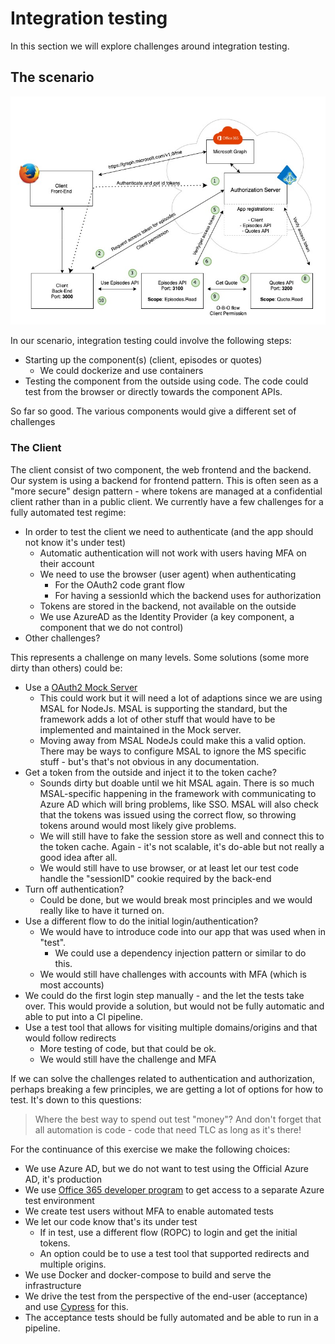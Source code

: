 # Integration testing

In this section we will explore challenges around integration testing.

## The scenario

![The Scenario](../../doc/content/images/o-b-o-scenario.jpg)

In our scenario, integration testing could involve the following steps:

* Starting up the component(s) (client, episodes or quotes)
  * We could dockerize and use containers
* Testing the component from the outside using code. The code could test from the browser or directly towards the component APIs.

So far so good. The various components would give a different set of challenges

### The Client

The client consist of two component, the web frontend and the backend. Our system is using a backend for frontend pattern. This is often seen as a "more secure" design pattern - where tokens are managed at a confidential client rather than in a public client. We currently have a few challenges for a fully automated test regime:

* In order to test the client we need to authenticate (and the app should not know it's under test)
  * Automatic authentication will not work with users having MFA on their account
  * We need to use the browser (user agent) when authenticating
    * For the OAuth2 code grant flow
    * For having a sessionId which the backend uses for authorization
  * Tokens are stored in the backend, not available on the outside
  * We use AzureAD as the Identity Provider (a key component, a component that we do not control)
* Other challenges?

This represents a challenge on many levels. Some solutions (some more dirty than others) could be:

* Use a [OAuth2 Mock Server](https://github.com/navikt/mock-oauth2-server)
  * This could work but it will need a lot of adaptions since we are using MSAL for NodeJs. MSAL is supporting the standard, but the framework adds a lot of other stuff that would have to be implemented and maintained in the Mock server.
  * Moving away from MSAL NodeJs could make this a valid option. There may be ways to configure MSAL to ignore the MS specific stuff - but's that's not obvious in any documentation.
* Get a token from the outside and inject it to the token cache?
  * Sounds dirty but doable until we hit MSAL again. There is so much MSAL-specific happening in the framework with communicating to Azure AD which will bring problems, like SSO. MSAL will also check that the tokens was issued using the correct flow, so throwing tokens around would most likely give problems.
  * We will still have to fake the session store as well and connect this to the token cache. Again - it's not scalable, it's do-able but not really a good idea after all.
  * We would still have to use browser, or at least let our test code handle the "sessionID" cookie required by the back-end
* Turn off authentication?
  * Could be done, but we would break most principles and we would really like to have it turned on.
* Use a different flow to do the initial login/authentication?
  * We would have to introduce code into our app that was used when in "test".
    * We could use a dependency injection pattern or similar to do this.
  * We would still have challenges with accounts with MFA (which is most accounts)
* We could do the first login step manually - and the let the tests take over. This would provide a solution, but would not be fully automatic and able to put into a CI pipeline.
* Use a test tool that allows for visiting multiple domains/origins and that would follow redirects
  * More testing of code, but that could be ok.
  * We would still have the challenge and MFA

If we can solve the challenges related to authentication and authorization, perhaps breaking a few principles, we are getting a lot of options for how to test. It's down to this questions:

> Where the best way to spend out test "money"? And don't forget that all automation is code - code that need TLC as long as it's there!

For the continuance of this exercise we make the following choices:

* We use Azure AD, but we do not want to test using the Official Azure AD, it's production
* We use [Office 365 developer program](https://developer.microsoft.com/en-us/microsoft-365/dev-program) to get access to a  separate Azure test environment
* We create test users without MFA to enable automated tests
* We let our code know that's its under test
  * If in test, use a different flow (ROPC) to login and get the initial tokens.
  * An option could be to use a test tool that supported redirects and multiple origins.
* We use Docker and docker-compose to build and serve the infrastructure
* We drive the test from the perspective of the end-user (acceptance) and use [Cypress](https://www.cypress.io/) for this.
* The acceptance tests should be fully automated and be able to run in a pipeline.
